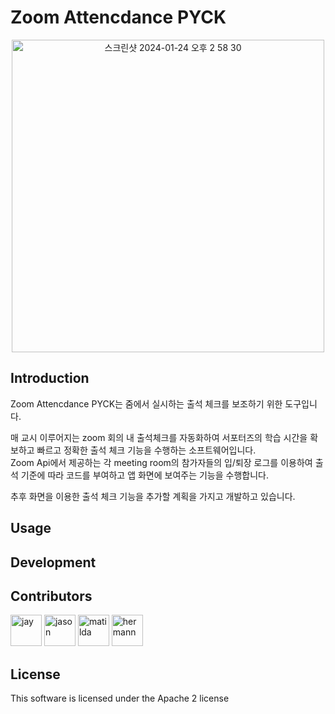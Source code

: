# Zoom Attencdance PYCK
<p align="center">
  <img width="500" alt="스크린샷 2024-01-24 오후 2 58 30" src="https://github.com/BearWithpy/attendance-check/assets/58184008/ad69876e-35da-47b3-8a37-253c14cec422">
</p>



## Introduction
Zoom Attencdance PYCK는 줌에서 실시하는 출석 체크를 보조하기 위한 도구입니다.

매 교시 이루어지는 zoom 회의 내 출석체크를 자동화하여 서포터즈의 학습 시간을 확보하고 빠르고 정확한 출석 체크 기능을 수행하는 소프트웨어입니다.  
Zoom Api에서 제공하는 각 meeting room의 참가자들의 입/퇴장 로그를 이용하여 출석 기준에 따라 코드를 부여하고 앱 화면에 보여주는 기능을 수행합니다.

추후 화면을 이용한 출석 체크 기능을 추가할 계획을 가지고 개발하고 있습니다.

## Usage

## Development

## Contributors
[//]: contributor-faces
<a href="https://github.com/BearWithpy"><img src="https://avatars.githubusercontent.com/u/58184008?v=4" title="jay" width="50" height="50"></a>
<a href="https://github.com/Jason-Yang96"><img src="https://avatars.githubusercontent.com/u/68488183?v=4" title="jason" width="50" height="50"></a>
<a href="https://github.com/Matilda0730"><img src="https://avatars.githubusercontent.com/u/140938382?v=4" title="matilda" width="50" height="50"></a>
<a href="https://github.com/HermannChoi"><img src="https://avatars.githubusercontent.com/u/74958529?v=4" title="hermann" width="50" height="50"></a>

[//]: contributor-faces

## License
This software is licensed under the Apache 2 license

